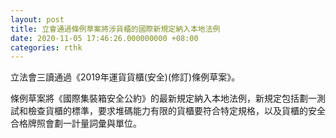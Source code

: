 ```yaml
---
layout: post
title: 立會通過條例草案將涉貨櫃的國際新規定納入本地法例
date: 2020-11-05 17:46:26.000000000 +08:00
categories: rthk
---
```


立法會三讀通過《2019年運貨貨櫃(安全)(修訂)條例草案》。

條例草案將《國際集裝箱安全公約》的最新規定納入本地法例，新規定包括劃一測試和檢查貨櫃的標準，要求堆碼能力有限的貨櫃要符合特定規格，以及貨櫃的安全合格牌照會劃一計量詞彙與單位。
